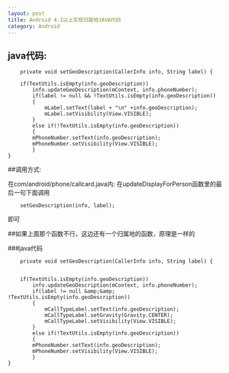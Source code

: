 ```yaml
---
layout: post
title: Android 4.1以上实现归属地JAVA代码
category: Android
---
```




java代码:
--------
        private void setGeoDescription(CallerInfo info, String label) {

        if(TextUtils.isEmpty(info.geoDescription))
            info.updateGeoDescription(mContext, info.phoneNumber);
            if(label != null && !TextUtils.isEmpty(info.geoDescription))
            {
                mLabel.setText(label + "\n" +info.geoDescription);
                mLabel.setVisibility(View.VISIBLE);
            }
            else if(!TextUtils.isEmpty(info.geoDescription))
            {
            mPhoneNumber.setText(info.geoDescription);
            mPhoneNumber.setVisibility(View.VISIBLE);
            }
    }

##调用方式:
>
在com/android/phone/callcard.java内:
在updateDisplayForPerson函数里的最后一句下面调用

		setGeoDescription(info, label);

>
即可

##如果上面那个函数不行，这边还有一个归属地的函数，原理是一样的

###java代码

		private void setGeoDescription(CallerInfo info, String label) {


        if(TextUtils.isEmpty(info.geoDescription))
            info.updateGeoDescription(mContext, info.phoneNumber);
            if(label != null &amp;&amp; !TextUtils.isEmpty(info.geoDescription))
            {
                mCallTypeLabel.setText(info.geoDescription);
                mCallTypeLabel.setGravity(Gravity.CENTER);
                mCallTypeLabel.setVisibility(View.VISIBLE);
            }
            else if(!TextUtils.isEmpty(info.geoDescription))
            {
            mPhoneNumber.setText(info.geoDescription);
            mPhoneNumber.setVisibility(View.VISIBLE);
            }
    }

